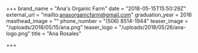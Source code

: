 +++
brand_name = "Ana's Organic Farm"
date = "2018-05-15T15:50:29Z"
external_url = "mailto:anasorganicfarm@gmail.com"
graduation_year = 2016
masthead_image = ""
phone_number = "(506) 8514-1944"
teaser_image = "/uploads/2018/05/15/ana.png"
teaser_logo = "/uploads/2018/05/26/ana-logo.png"
title = "Ana Rosales"

+++
